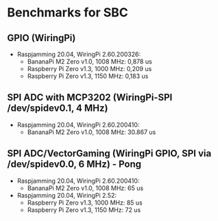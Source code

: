 # Benchmarks for SBC


## GPIO (WiringPi)
* Raspjamming 20.04, WiringPi 2.60.200326:
  - BananaPi M2 Zero v1.0, 1008 MHz: 0,878 us
  - Raspberry Pi Zero v1.3, 1000 MHz: 0,209 us
  - Raspberry Pi Zero v1.3, 1150 MHz: 0,183 us

 
## SPI ADC with MCP3202 (WiringPi-SPI /dev/spidev0.1, 4 MHz)
* Raspjamming 20.04, WiringPi 2.60.200410:
  - BananaPi M2 Zero v1.0, 1008 MHz: 30.867 us
  
  
## SPI ADC/VectorGaming (WiringPi GPIO, SPI via /dev/spidev0.0, 6 MHz) - Pong
* Raspjamming 20.04, WiringPi 2.60.200410:
  - BananaPi M2 Zero v1.0, 1008 MHz: 65 us
* Raspjamming 20.04, WiringPi 2.52:
  - Raspberry Pi Zero v1.3, 1000 MHz: 85 us
  - Raspberry Pi Zero v1.3, 1150 MHz: 72 us
